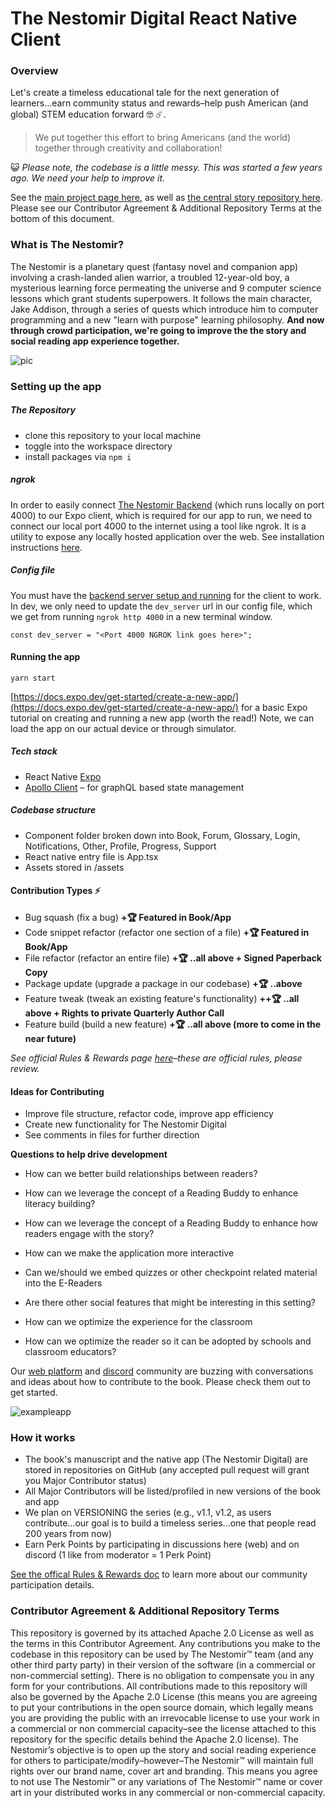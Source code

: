 # The Nestomir Digital React Native Client

### Overview

Let's create a timeless educational tale for the next generation of learners...earn community status and rewards–help push American (and global) STEM education forward 🤓 ☄️.

> We put together this effort to bring Americans (and the world) together through creativity and collaboration!

😺 _Please note, the codebase is a little messy. This was started a few years ago. We need your help to improve it._

See the [main project page here](https://www.thenestomir.com), as well as [the central story repository here](https://www.github.com/sreubenstone/thenestomir). Please see our Contributor Agreement & Additional Repository Terms at the bottom of this document.

### What is The Nestomir?

The Nestomir is a planetary quest (fantasy novel and companion app) involving a crash-landed alien warrior, a troubled 12-year-old boy, a mysterious learning force permeating the universe and 9 computer science lessons which grant students superpowers. It follows the main character, Jake Addison, through a series of quests which introduce him to computer programming and a new "learn with purpose" learning philosophy. **And now through crowd participation, we're going to improve the the story and social reading app experience together.**

![pic](https://res.cloudinary.com/dshxqbjrf/image/upload/v1635541420/d980a2a7-netomir-11-july-ipad-gold-portrait_10vc18a0to16m00u00u028-1_psiswg.png)

### Setting up the app

##### The Repository

- clone this repository to your local machine
- toggle into the workspace directory
- install packages via `npm i`

##### ngrok

In order to easily connect [The Nestomir Backend](https://github.com/sreubenstone/The-Nestomir-Digital-Server) (which runs locally on port 4000) to our Expo client, which is required for our app to run, we need to connect our local port 4000 to the internet using a tool like ngrok. It is a utility to expose any locally hosted application over the web. See installation instructions [here](https://www.softwaretestinghelp.com/ngrok-introduction/).

##### Config file

You must have the [backend server setup and running](https://github.com/sreubenstone/The-Nestomir-Digital-Server) for the client to work. In dev, we only need to update the `dev_server` url in our config file, which we get from running `ngrok http 4000` in a new terminal window.

```
const dev_server = "<Port 4000 NGROK link goes here>";
```

#### Running the app

`yarn start`

[https://docs.expo.dev/get-started/create-a-new-app/](https://docs.expo.dev/get-started/create-a-new-app/) for a basic Expo tutorial on creating and running a new app (worth the read!) Note, we can load the app on our actual device or through simulator.

##### Tech stack

- React Native [Expo](https://expo.dev/)
- [Apollo Client](https://www.apollographql.com/docs/react/) – for graphQL based state management

##### Codebase structure

- Component folder broken down into Book, Forum, Glossary, Login, Notifications, Other, Profile, Progress, Support
- React native entry file is App.tsx
- Assets stored in /assets

#### Contribution Types ⚡

- Bug squash (fix a bug) **+🏆 Featured in Book/App**
- Code snippet refactor (refactor one section of a file) **+🏆 Featured in Book/App**
- File refactor (refactor an entire file) **+🏆 ..all above + Signed Paperback Copy**
- Package update (upgrade a package in our codebase) **+🏆 ..above**
- Feature tweak (tweak an existing feature's functionality) **++🏆 ..all above + Rights to private Quarterly Author Call**
- Feature build (build a new feature) **+🏆 ..all above (more to come in the near future)**

_See official Rules & Rewards page [here](https://docs.google.com/document/d/12luzhhrRYnxpkwq94KIs0MvAgISujhLuVamU0S4sqbg/edit?usp=sharing)–these are official rules, please review._

#### Ideas for Contributing

- Improve file structure, refactor code, improve app efficiency
- Create new functionality for The Nestomir Digital
- See comments in files for further direction

**Questions to help drive development**

- How can we better build relationships between readers?

- How can we leverage the concept of a Reading Buddy to enhance literacy building?

- How can we leverage the concept of a Reading Buddy to enhance how readers engage with the story?

- How can we make the application more interactive

- Can we/should we embed quizzes or other checkpoint related material into the E-Readers

- Are there other social features that might be interesting in this setting?

- How can we optimize the experience for the classroom

- How can we optimize the reader so it can be adopted by schools and classroom educators?

Our [web platform](https://www.thenestomir.com/thenestomir) and [discord](https://discord.gg/thtjVaaq) community are buzzing with conversations and ideas about how to contribute to the book. Please check them out to get started.

![exampleapp](https://res.cloudinary.com/dshxqbjrf/image/upload/v1675110177/forum_mock_bbvilj.png)

### How it works

- The book's manuscript and the native app (The Nestomir Digital) are stored in repositories on GitHub (any accepted pull request will grant you Major Contributor status)
- All Major Contributors will be listed/profiled in new versions of the book and app
- We plan on VERSIONING the series (e.g., v1.1, v1.2, as users contribute...our goal is to build a timeless series…one that people read 200 years from now)
- Earn Perk Points by participating in discussions here (web) and on discord (1 like from moderator = 1 Perk Point)

[See the offical Rules & Rewards doc](https://docs.google.com/document/d/12luzhhrRYnxpkwq94KIs0MvAgISujhLuVamU0S4sqbg/edit?usp=sharing) to learn more about our community participation details.

### Contributor Agreement & Additional Repository Terms

This repository is governed by its attached Apache 2.0 License as well as the terms in this Contributor Agreement. Any contributions you make to the codebase in this repository can be used by The Nestomir™ team (and any other third party party) in their version of the software (in a commercial or non-commercial setting). There is no obligation to compensate you in any form for your contributions. All contributions made to this repository will also be governed by the Apache 2.0 License (this means you are agreeing to put your contributions in the open source domain, which legally means you are providing the public with an irrevocable license to use your work in a commercial or non commercial capacity–see the license attached to this repository for the specific details behind the Apache 2.0 license). The Nestomir’s objective is to open up the story and social reading experience for others to participate/modify–however–The Nestomir™ will maintain full rights over our brand name, cover art and branding. This means you agree to not use The Nestomir™ or any variations of The Nestomir™ name or cover art in your distributed works in any commercial or non-commercial capacity.
